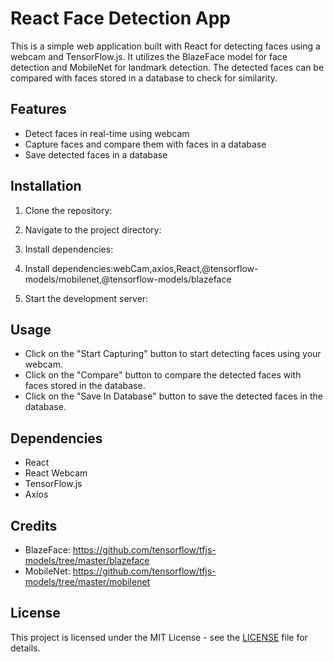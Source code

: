 # React Face Detection App

This is a simple web application built with React for detecting faces using a webcam and TensorFlow.js. It utilizes the BlazeFace model for face detection and MobileNet for landmark detection. The detected faces can be compared with faces stored in a database to check for similarity.

## Features

- Detect faces in real-time using webcam
- Capture faces and compare them with faces in a database
- Save detected faces in a database

## Installation

1. Clone the repository:

2. Navigate to the project directory:


3. Install dependencies:

4. Install dependencies:webCam,axios,React,@tensorflow-models/mobilenet,@tensorflow-models/blazeface

5. Start the development server:

 
## Usage

- Click on the "Start Capturing" button to start detecting faces using your webcam.
- Click on the "Compare" button to compare the detected faces with faces stored in the database.
- Click on the "Save In Database" button to save the detected faces in the database.

## Dependencies

- React
- React Webcam
- TensorFlow.js
- Axios

## Credits

- BlazeFace: https://github.com/tensorflow/tfjs-models/tree/master/blazeface
- MobileNet: https://github.com/tensorflow/tfjs-models/tree/master/mobilenet

## License

This project is licensed under the MIT License - see the [LICENSE](LICENSE) file for details.








